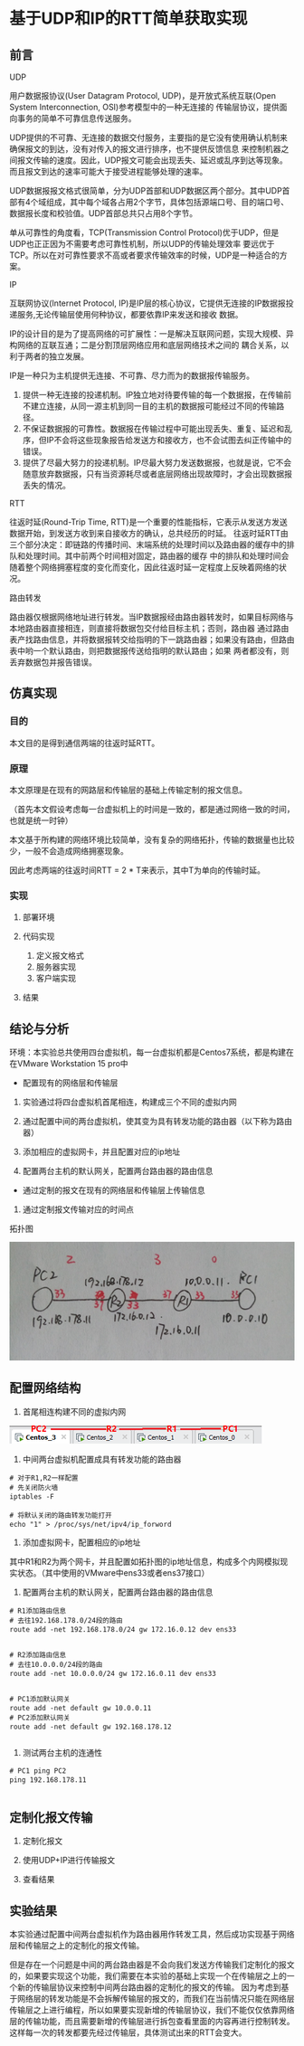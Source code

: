 # 基于UDP和IP的RTT简单获取实现


## 前言

UDP

用户数据报协议(User Datagram Protocol, UDP)，是开放式系统互联(Open System Interconnection, OSI)参考模型中的一种无连接的
传输层协议，提供面向事务的简单不可靠信息传送服务。

UDP提供的不可靠、无连接的数据交付服务，主要指的是它没有使用确认机制来确保报文的到达，没有对传入的报文进行排序，也不提供反馈信息
来控制机器之间报文传输的速度。因此，UDP报文可能会出现丢失、延迟或乱序到达等现象。而且报文到达的速率可能大于接受进程能够处理的速率。

UDP数据报报文格式很简单，分为UDP首部和UDP数据区两个部分。其中UDP首部有4个域组成，其中每个域各占用2个字节，具体包括源端口号、目的端口号、
数据报长度和校验值。UDP首部总共只占用8个字节。


单从可靠性的角度看，TCP(Transmission Control Protocol)优于UDP，但是UDP也正正因为不需要考虑可靠性机制，所以UDP的传输处理效率
要远优于TCP。所以在对可靠性要求不高或者要求传输效率的时候，UDP是一种适合的方案。

IP

互联网协议(Internet Protocol, IP)是IP层的核心协议，它提供无连接的IP数据报投递服务,无论传输层使用何种协议，都要依靠IP来发送和接收
数据。

IP的设计目的是为了提高网络的可扩展性：一是解决互联网问题，实现大规模、异构网络的互联互通；二是分割顶层网络应用和底层网络技术之间的
耦合关系，以利于两者的独立发展。

IP是一种只为主机提供无连接、不可靠、尽力而为的数据报传输服务。

1. 提供一种无连接的投递机制。IP独立地对待要传输的每一个数据报，在传输前不建立连接，从同一源主机到同一目的主机的数据报可能经过不同的传输路径。
2. 不保证数据报的可靠性。数据报在传输过程中可能出现丢失、重复、延迟和乱序，但IP不会将这些现象报告给发送方和接收方，也不会试图去纠正传输中的错误。
3. 提供了尽最大努力的投递机制。IP尽最大努力发送数据报，也就是说，它不会随意放弃数据报，只有当资源耗尽或者底层网络出现故障时，才会出现数据报丢失的情况。


RTT

往返时延(Round-Trip Time, RTT)是一个重要的性能指标，它表示从发送方发送数据开始，到发送方收到来自接收方的确认，总共经历的时延。
往返时延RTT由三个部分决定：即链路的传播时间、末端系统的处理时间以及路由器的缓存中的排队和处理时间。其中前两个时间相对固定，路由器的缓存
中的排队和处理时间会随着整个网络拥塞程度的变化而变化，因此往返时延一定程度上反映着网络的状况。


路由转发

路由器仅根据网络地址进行转发。当IP数据报经由路由器转发时，如果目标网络与本地路由器直接相连，则直接将数据包交付给目标主机；否则，路由器
通过路由表产找路由信息，并将数据报转交给指明的下一跳路由器；如果没有路由，但路由表中哟一个默认路由，则把数据报传送给指明的默认路由；如果
两者都没有，则丢弃数据包并报告错误。

## 仿真实现

### 目的

本文目的是得到通信两端的往返时延RTT。

### 原理

本文原理是在现有的网路层和传输层的基础上传输定制的报文信息。

（首先本文假设考虑每一台虚拟机上的时间是一致的，都是通过网络一致的时间，也就是统一时钟）

本文基于所构建的网络环境比较简单，没有复杂的网络拓扑，传输的数据量也比较少，一般不会造成网络拥塞现象。

因此考虑两端的往返时间RTT = 2 * T来表示，其中T为单向的传输时延。

### 实现 

1. 部署环境

2. 代码实现
   1. 定义报文格式
   2. 服务器实现
   3. 客户端实现

3. 结果

## 结论与分析


环境：本实验总共使用四台虚拟机，每一台虚拟机都是Centos7系统，都是构建在在VMware
Workstation 15 pro中

-   配置现有的网络层和传输层

1.  实验通过将四台虚拟机首尾相连，构建成三个不同的虚拟内网

2.  通过配置中间的两台虚拟机，使其变为具有转发功能的路由器（以下称为路由器）

3.  添加相应的虚拟网卡，并且配置对应的ip地址

4.  配置两台主机的默认网关，配置两台路由器的路由信息

-   通过定制的报文在现有的网络层和传输层上传输信息

1.  通过定制报文传输对应的时间点

拓扑图

![](media/8c11918e0bb7636a0314d1f3e0aca166.jpg)

配置网络结构
------------

1.  首尾相连构建不同的虚拟内网

![](media/84c276aad89c6d1ea221496125123c11.png)

1.  中间两台虚拟机配置成具有转发功能的路由器

~~~~~~~~~~~~~~~~~~~~~~~~~~~~~~~~~~~~~~~~~~~~~~~~~~~~~~~~~~~~~~~~~~~~~~~~~~~~~~~~
# 对于R1,R2一样配置
# 先关闭防火墙
iptables -F

# 将默认关闭的路由转发功能打开
echo "1" > /proc/sys/net/ipv4/ip_forword
~~~~~~~~~~~~~~~~~~~~~~~~~~~~~~~~~~~~~~~~~~~~~~~~~~~~~~~~~~~~~~~~~~~~~~~~~~~~~~~~

1.  添加虚拟网卡，配置相应的ip地址

其中R1和R2为两个网卡，并且配置如拓扑图的ip地址信息，构成多个内网模拟现实状态。（其中使用的VMware中ens33或者ens37接口）

1.  配置两台主机的默认网关，配置两台路由器的路由信息

~~~~~~~~~~~~~~~~~~~~~~~~~~~~~~~~~~~~~~~~~~~~~~~~~~~~~~~~~~~~~~~~~~~~~~~~~~~~~~~~
# R1添加路由信息
# 去往192.168.178.0/24段的路由
route add -net 192.168.178.0/24 gw 172.16.0.12 dev ens33
~~~~~~~~~~~~~~~~~~~~~~~~~~~~~~~~~~~~~~~~~~~~~~~~~~~~~~~~~~~~~~~~~~~~~~~~~~~~~~~~

~~~~~~~~~~~~~~~~~~~~~~~~~~~~~~~~~~~~~~~~~~~~~~~~~~~~~~~~~~~~~~~~~~~~~~~~~~~~~~~~

~~~~~~~~~~~~~~~~~~~~~~~~~~~~~~~~~~~~~~~~~~~~~~~~~~~~~~~~~~~~~~~~~~~~~~~~~~~~~~~~

~~~~~~~~~~~~~~~~~~~~~~~~~~~~~~~~~~~~~~~~~~~~~~~~~~~~~~~~~~~~~~~~~~~~~~~~~~~~~~~~
# R2添加路由信息
# 去往10.0.0.0/24段的路由
route add -net 10.0.0.0/24 gw 172.16.0.11 dev ens33
~~~~~~~~~~~~~~~~~~~~~~~~~~~~~~~~~~~~~~~~~~~~~~~~~~~~~~~~~~~~~~~~~~~~~~~~~~~~~~~~

~~~~~~~~~~~~~~~~~~~~~~~~~~~~~~~~~~~~~~~~~~~~~~~~~~~~~~~~~~~~~~~~~~~~~~~~~~~~~~~~

~~~~~~~~~~~~~~~~~~~~~~~~~~~~~~~~~~~~~~~~~~~~~~~~~~~~~~~~~~~~~~~~~~~~~~~~~~~~~~~~

~~~~~~~~~~~~~~~~~~~~~~~~~~~~~~~~~~~~~~~~~~~~~~~~~~~~~~~~~~~~~~~~~~~~~~~~~~~~~~~~
# PC1添加默认网关
route add -net default gw 10.0.0.11
# PC2添加默认网关
route add -net default gw 192.168.178.12
~~~~~~~~~~~~~~~~~~~~~~~~~~~~~~~~~~~~~~~~~~~~~~~~~~~~~~~~~~~~~~~~~~~~~~~~~~~~~~~~

~~~~~~~~~~~~~~~~~~~~~~~~~~~~~~~~~~~~~~~~~~~~~~~~~~~~~~~~~~~~~~~~~~~~~~~~~~~~~~~~

~~~~~~~~~~~~~~~~~~~~~~~~~~~~~~~~~~~~~~~~~~~~~~~~~~~~~~~~~~~~~~~~~~~~~~~~~~~~~~~~

1.  测试两台主机的连通性

~~~~~~~~~~~~~~~~~~~~~~~~~~~~~~~~~~~~~~~~~~~~~~~~~~~~~~~~~~~~~~~~~~~~~~~~~~~~~~~~
# PC1 ping PC2
ping 192.168.178.11
~~~~~~~~~~~~~~~~~~~~~~~~~~~~~~~~~~~~~~~~~~~~~~~~~~~~~~~~~~~~~~~~~~~~~~~~~~~~~~~~

~~~~~~~~~~~~~~~~~~~~~~~~~~~~~~~~~~~~~~~~~~~~~~~~~~~~~~~~~~~~~~~~~~~~~~~~~~~~~~~~

~~~~~~~~~~~~~~~~~~~~~~~~~~~~~~~~~~~~~~~~~~~~~~~~~~~~~~~~~~~~~~~~~~~~~~~~~~~~~~~~

定制化报文传输
--------------

1.  定制化报文

2.  使用UDP+IP进行传输报文

3.  查看结果

实验结果
--------

本实验通过配置中间两台虚拟机作为路由器用作转发工具，然后成功实现基于网络层和传输层之上的定制化的报文传输。

但是存在一个问题是中间的两台路由器是不会向我们发送方传输我们定制化的报文的，如果要实现这个功能，我们需要在本实验的基础上实现一个在传输层之上的一个新的传输层协议来控制中间两台路由器的定制化的报文的传输。
因为考虑到基于网络层的转发功能是不会拆解传输层的报文的，而我们在当前情况只能在网络层传输层之上进行编程，所以如果要实现新增的传输层协议，我们不能仅仅依靠网络层的传输功能，而且需要新增的传输层进行拆包查看里面的内容再进行控制转发。这样每一次的转发都要先经过传输层，具体测试出来的RTT会变大。
